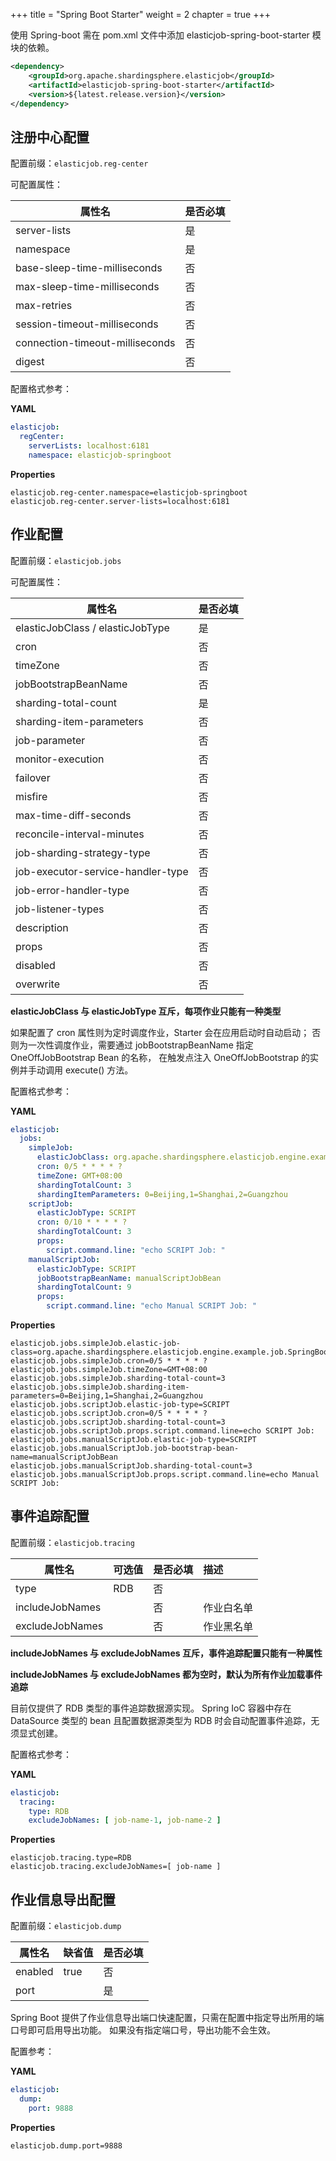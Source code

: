 +++
title = "Spring Boot Starter"
weight = 2
chapter = true
+++

使用 Spring-boot 需在 pom.xml 文件中添加 elasticjob-spring-boot-starter 模块的依赖。

```xml
<dependency>
    <groupId>org.apache.shardingsphere.elasticjob</groupId>
    <artifactId>elasticjob-spring-boot-starter</artifactId>
    <version>${latest.release.version}</version>
</dependency>
```

## 注册中心配置

配置前缀：`elasticjob.reg-center`

可配置属性：

| 属性名                             | 是否必填 |
|---------------------------------|:-----|
| server-lists                    | 是    |
| namespace                       | 是    |
| base-sleep-time-milliseconds    | 否    |
| max-sleep-time-milliseconds     | 否    |
| max-retries                     | 否    |
| session-timeout-milliseconds    | 否    |
| connection-timeout-milliseconds | 否    |
| digest                          | 否    |

配置格式参考：

**YAML**
```yaml
elasticjob:
  regCenter:
    serverLists: localhost:6181
    namespace: elasticjob-springboot
```

**Properties**
```
elasticjob.reg-center.namespace=elasticjob-springboot
elasticjob.reg-center.server-lists=localhost:6181
```

## 作业配置

配置前缀：`elasticjob.jobs`

可配置属性：

| 属性名                               | 是否必填 |
|-----------------------------------|:-----|
| elasticJobClass / elasticJobType  | 是    |
| cron                              | 否    |
| timeZone                          | 否    |
| jobBootstrapBeanName              | 否    |
| sharding-total-count              | 是    |
| sharding-item-parameters          | 否    |
| job-parameter                     | 否    |
| monitor-execution                 | 否    |
| failover                          | 否    |
| misfire                           | 否    |
| max-time-diff-seconds             | 否    |
| reconcile-interval-minutes        | 否    |
| job-sharding-strategy-type        | 否    |
| job-executor-service-handler-type | 否    |
| job-error-handler-type            | 否    |
| job-listener-types                | 否    |
| description                       | 否    |
| props                             | 否    |
| disabled                          | 否    |
| overwrite                         | 否    |

**elasticJobClass 与 elasticJobType 互斥，每项作业只能有一种类型**

如果配置了 cron 属性则为定时调度作业，Starter 会在应用启动时自动启动；
否则为一次性调度作业，需要通过 jobBootstrapBeanName 指定 OneOffJobBootstrap Bean 的名称，
在触发点注入 OneOffJobBootstrap 的实例并手动调用 execute() 方法。

配置格式参考：

**YAML**
```yaml
elasticjob:
  jobs:
    simpleJob:
      elasticJobClass: org.apache.shardingsphere.elasticjob.engine.example.job.SpringBootSimpleJob
      cron: 0/5 * * * * ?
      timeZone: GMT+08:00
      shardingTotalCount: 3
      shardingItemParameters: 0=Beijing,1=Shanghai,2=Guangzhou
    scriptJob:
      elasticJobType: SCRIPT
      cron: 0/10 * * * * ?
      shardingTotalCount: 3
      props:
        script.command.line: "echo SCRIPT Job: "
    manualScriptJob:
      elasticJobType: SCRIPT
      jobBootstrapBeanName: manualScriptJobBean
      shardingTotalCount: 9
      props:
        script.command.line: "echo Manual SCRIPT Job: "
```

**Properties**
```
elasticjob.jobs.simpleJob.elastic-job-class=org.apache.shardingsphere.elasticjob.engine.example.job.SpringBootSimpleJob
elasticjob.jobs.simpleJob.cron=0/5 * * * * ?
elasticjob.jobs.simpleJob.timeZone=GMT+08:00
elasticjob.jobs.simpleJob.sharding-total-count=3
elasticjob.jobs.simpleJob.sharding-item-parameters=0=Beijing,1=Shanghai,2=Guangzhou
elasticjob.jobs.scriptJob.elastic-job-type=SCRIPT
elasticjob.jobs.scriptJob.cron=0/5 * * * * ?
elasticjob.jobs.scriptJob.sharding-total-count=3
elasticjob.jobs.scriptJob.props.script.command.line=echo SCRIPT Job:
elasticjob.jobs.manualScriptJob.elastic-job-type=SCRIPT
elasticjob.jobs.manualScriptJob.job-bootstrap-bean-name=manualScriptJobBean
elasticjob.jobs.manualScriptJob.sharding-total-count=3
elasticjob.jobs.manualScriptJob.props.script.command.line=echo Manual SCRIPT Job:
```

## 事件追踪配置

配置前缀：`elasticjob.tracing`

| 属性名             | 可选值 | 是否必填 | 描述    |
|-----------------|:----|:-----|:------|
| type            | RDB | 否    |       |
| includeJobNames |     | 否    | 作业白名单 |
| excludeJobNames |     | 否    | 作业黑名单 |

**includeJobNames 与 excludeJobNames 互斥，事件追踪配置只能有一种属性**

**includeJobNames 与 excludeJobNames 都为空时，默认为所有作业加载事件追踪**

目前仅提供了 RDB 类型的事件追踪数据源实现。
Spring IoC 容器中存在 DataSource 类型的 bean 且配置数据源类型为 RDB 时会自动配置事件追踪，无须显式创建。

配置格式参考：

**YAML**
```yaml
elasticjob:
  tracing:
    type: RDB
    excludeJobNames: [ job-name-1, job-name-2 ]
```

**Properties**
```
elasticjob.tracing.type=RDB
elasticjob.tracing.excludeJobNames=[ job-name ]
```

## 作业信息导出配置

配置前缀：`elasticjob.dump`

| 属性名     | 缺省值  | 是否必填 |
|---------|:-----|:-----|
| enabled | true | 否    |
| port    |      | 是    |

Spring Boot 提供了作业信息导出端口快速配置，只需在配置中指定导出所用的端口号即可启用导出功能。
如果没有指定端口号，导出功能不会生效。

配置参考：

**YAML**
```yaml
elasticjob:
  dump:
    port: 9888
```

**Properties**
```
elasticjob.dump.port=9888
```
